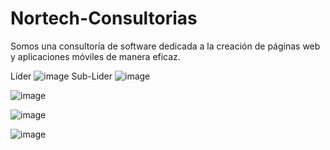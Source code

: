 # Nortech-Consultorias
Somos una consultoría de software dedicada a la creación de páginas web y aplicaciones móviles de manera eficaz.

Líder
![image](https://github.com/user-attachments/assets/7cb4d2d6-05d4-4b08-b045-588c06b66782)
Sub-Lider
![image](https://github.com/user-attachments/assets/1d01be75-e1ff-4261-bcd8-e148ebee4af7)

![image](https://github.com/user-attachments/assets/6565dfb1-9e55-4f8f-bee1-885aa0c096e7)

![image](https://github.com/user-attachments/assets/160fb247-748b-4c3b-8ce3-2209ee6be379)

![image](https://github.com/user-attachments/assets/6fdaf867-e3a8-4d95-b001-cfe61ba7b623)
